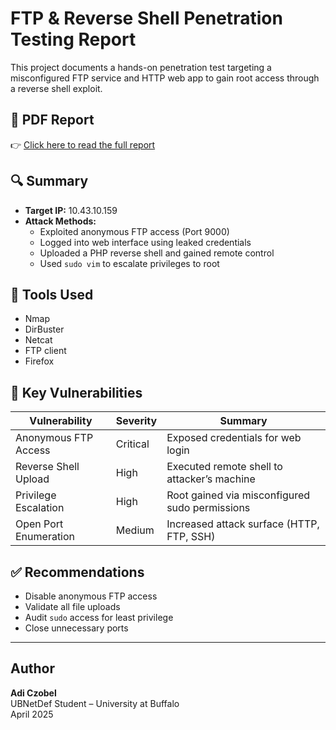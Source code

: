 # FTP & Reverse Shell Penetration Testing Report

This project documents a hands-on penetration test targeting a misconfigured FTP service and HTTP web app to gain root access through a reverse shell exploit.

## 📄 PDF Report

👉 [Click here to read the full report](./CSE%20Lab%2013%20pdf%20(1).pdf)

## 🔍 Summary

- **Target IP:** 10.43.10.159  
- **Attack Methods:**
  - Exploited anonymous FTP access (Port 9000)
  - Logged into web interface using leaked credentials
  - Uploaded a PHP reverse shell and gained remote control
  - Used `sudo vim` to escalate privileges to root

## 🧰 Tools Used

- Nmap  
- DirBuster  
- Netcat  
- FTP client  
- Firefox

## 🚨 Key Vulnerabilities

| Vulnerability            | Severity | Summary                                           |
|--------------------------|----------|---------------------------------------------------|
| Anonymous FTP Access     | Critical | Exposed credentials for web login                |
| Reverse Shell Upload     | High     | Executed remote shell to attacker’s machine      |
| Privilege Escalation     | High     | Root gained via misconfigured sudo permissions   |
| Open Port Enumeration    | Medium   | Increased attack surface (HTTP, FTP, SSH)        |

## ✅ Recommendations

- Disable anonymous FTP access  
- Validate all file uploads  
- Audit `sudo` access for least privilege  
- Close unnecessary ports

---

## Author

**Adi Czobel**  
UBNetDef Student – University at Buffalo  
April 2025
